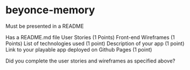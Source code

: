 # beyonce-memory

Must be presented in a README

Has a README.md file
User Stories (1 Points)
Front-end Wireframes (1 Points)
List of technologies used (1 point)
Description of your app (1 point)
Link to your playable app deployed on Github Pages (1 point)

Did you complete the user stories and wireframes as specified above?
